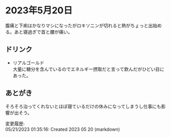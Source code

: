 # 2023年5月20日

腹痛と下痢はかなりマシになったがロキソニンが切れると熱がちょっと出始める。あと寝過ぎで首と腰が痛い。

## ドリンク

- リアルゴールド  
大量に糖分を含んでいるのでエネルギー摂取だと言って飲んだがひどい目にあった。

## あとがき

そろそろ治ってくれないとほぼ寝ているだけの休みになってしまうし仕事にも影響が出そう。

変更履歴:  
05/21/2023 01:35:16: Created 2023 05 20 (markdown)  
